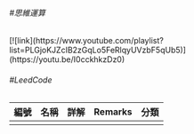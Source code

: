 <h6>#思維運算</h6>
[![link](https://www.youtube.com/playlist?list=PLGjoKJZcIB2zGqLo5FeRlqyUVzbF5qUb5)](https://youtu.be/I0cckhkzDz0)


<h6>#LeedCode</h6>
<table>

<tr>
<th>編號</th>
<th>名稱</th>
<th>詳解</th>
<th>Remarks</th>
<th>分類</th>
</tr>


<tbody>
<tr>
<td></td>
<td></td>
<td></td>
<td></td>
<td></td>
</tr>
</tbody>



</table>



